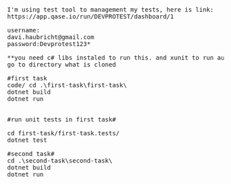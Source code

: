<pre>
I'm using test tool to management my tests, here is link:
https://app.qase.io/run/DEVPROTEST/dashboard/1

username:
davi.haubricht@gmail.com 
password:Devprotest123*

**you need c# libs instaled to run this. and xunit to run automated unit test**
go to directory what is cloned

#first task
<tab><tab>code/ cd .\first-task\first-task\
dotnet build
dotnet run 


#run unit tests in first task#
 
cd first-task/first-task.tests/
dotnet test

#second task# 
cd .\second-task\second-task\
dotnet build
dotnet run
</pre>
